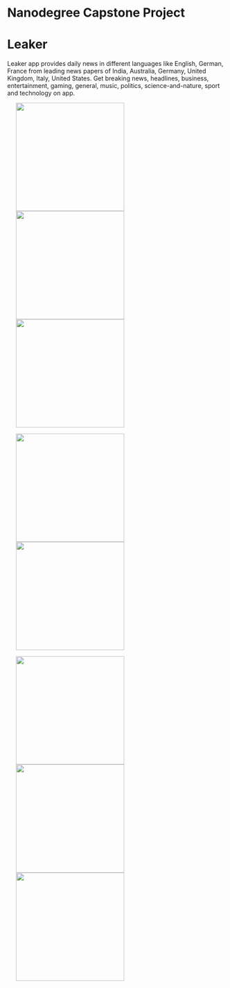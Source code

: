 # Nanodegree Capstone Project
# Leaker

Leaker app provides daily news in different languages like English, German, France from
leading news papers of India, Australia, Germany, United Kingdom, Italy, United States.
Get breaking news, headlines, business, entertainment, gaming, general, music, politics,
science-and-nature, sport and technology on app.

<p float="left">
  <img src="https://github.com/Chahatj/Leaker/blob/master/Leaker%20Images/1.jpg" width="250" hspace="20" />
  <img src="https://github.com/Chahatj/Leaker/blob/master/Leaker%20Images/2.jpg" width="250" hspace="20" /> 
  <img src="https://github.com/Chahatj/Leaker/blob/master/Leaker%20Images/3.jpg" width="250" hspace="20" />
</p>



<p float="left">
  <img src="https://github.com/Chahatj/Leaker/blob/master/Leaker%20Images/4.jpg" width="250" hspace="20" />
  <img src="https://github.com/Chahatj/Leaker/blob/master/Leaker%20Images/5.jpg" width="250" hspace="20" /> 
</p>


<p float="left">
  <img src="https://github.com/Chahatj/Leaker/blob/master/Leaker%20Images/7.png" width="250" hspace="20" />
  <img src="https://github.com/Chahatj/Leaker/blob/master/Leaker%20Images/8.png" width="250" hspace="20" /> 
  <img src="https://github.com/Chahatj/Leaker/blob/master/Leaker%20Images/9.png" width="250" hspace="20" />
</p>

